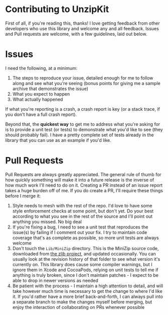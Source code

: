 # Contributing to UnzipKit

First of all, if you're reading this, thanks! I love getting feedback from other developers who use this library and welcome any and all feedback. Issues and Pull requests are welcome, with a few guidelines, laid out below.

# Issues

I need the following, at a minimum:

1. The steps to reproduce your issue, detailed enough for me to follow along and see what you're seeing (bonus points for giving me a sample archive that demonstrates the issue)
2. What you expect to happen
3. What actually happened

If what you're reporting is a crash, a crash report is key (or a stack trace, if you don't have a full crash report).

Beyond that, the **quickest way** to get me to address what you're asking for is to provide a unit test (or tests) to demonstrate what you'd like to see (they should probably fail). I have a pretty complete set of tests already in the library that you can use as an example if you'd like.

# Pull Requests

Pull Requests are always greatly appreciated. The general rule of thumb for how quickly something will make it into a future release is the inverse of how much work I'll need to do on it. Creating a PR instead of an issue report takes a huge burden off of me. If you do create a PR, I'll require these things before I merge it:

1. Style needs to mesh with the rest of the repo. I'd love to have some style enforcement checks at some point, but don't yet. Do your best according to what you see in the rest of the source and I'll point out anything you missed. No big deal
2. If you're fixing a bug, I need to see a unit test that reproduces the issue(s) by failing if I comment out your fix. I try to maintain code coverage that's as complete as possible, so more unit tests are always welcome
3. Don't touch the `Lib/MiniZip` directory. This is the MiniZip source code, downloaded from [the zlib project](https://github.com/madler/zlib/tree/master/contrib/minizip), and updated occasionally. You can usually look at the revision history of that folder to see what version it's currently on. This library does cause some compiler warnings, but I ignore them in Xcode and CocoaPods, relying on unit tests to tell me if anything is truly broken, since I don't maintain patches - I expect to be able to drop in newer versions as needed
4. Be patient with the process - I maintain a high attention to detail, and will take however much time is necessary to get the change to where I'd like it. If you'd rather have a more brief back-and-forth, I can always pull into a separate branch to make the changes myself before merging, but enjoy the interaction of collaborating on PRs whenever possible

